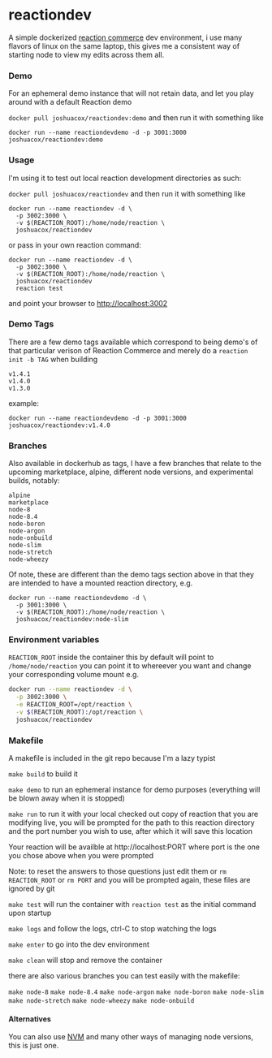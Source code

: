 # reactiondev

  A simple dockerized [reaction commerce](https://reactioncommerce.com/) dev environment, i use many flavors of linux on the same laptop, this gives me a consistent way of starting node to view my edits across them all.


### Demo

For an ephemeral demo instance that will not retain data, and let you
play around with a default Reaction demo

`docker pull joshuacox/reactiondev:demo`  and then run it with something like

```
docker run --name reactiondevdemo -d -p 3001:3000 joshuacox/reactiondev:demo
```

### Usage

I'm using it to test out local reaction development directories as such:

`docker pull joshuacox/reactiondev`  and then run it with something like

```
docker run --name reactiondev -d \
  -p 3002:3000 \
  -v $(REACTION_ROOT):/home/node/reaction \
  joshuacox/reactiondev
```

or pass in your own reaction command:

```
docker run --name reactiondev -d \
  -p 3002:3000 \
  -v $(REACTION_ROOT):/home/node/reaction \
  joshuacox/reactiondev
  reaction test
```

and point your browser to
[http://localhost:3002](http://localhost:3002)

### Demo Tags

There are a few demo tags available which correspond to being demo's of that
particular verison of Reaction Commerce and merely do a
`reaction init -b TAG` when building

```
v1.4.1
v1.4.0
v1.3.0
```

example:
```
docker run --name reactiondevdemo -d -p 3001:3000 joshuacox/reactiondev:v1.4.0
```

### Branches

Also available in dockerhub as tags, I have a few branches that relate to the upcoming
marketplace, alpine, different node versions, and experimental builds, notably:

```
alpine
marketplace
node-8
node-8.4
node-boron
node-argon
node-onbuild
node-slim
node-stretch
node-wheezy
```

Of note, these are different than the demo tags section above in that they
are intended to have a mounted reaction directory, e.g.

```
docker run --name reactiondevdemo -d \
  -p 3001:3000 \
  -v $(REACTION_ROOT):/home/node/reaction \
  joshuacox/reactiondev:node-slim
```

### Environment variables

`REACTION_ROOT`  inside the container this by default will point to
`/home/node/reaction` you can point it to whereever you want and change
your corresponding volume mount e.g. 

```sh
docker run --name reactiondev -d \
  -p 3002:3000 \
  -e REACTION_ROOT=/opt/reaction \
  -v $(REACTION_ROOT):/opt/reaction \
  joshuacox/reactiondev
```

### Makefile

A makefile is included in the git repo because I'm a lazy typist

`make build` to build it

`make demo` to run an ephemeral instance for demo purposes (everything
will be blown away when it is stopped)

`make run` to run it with your local checked out copy of reaction that
you are modifying live, you will be prompted for the path to this
reaction directory and the port number you wish to use, after which it will save this location

Your reaction will be availble at http://localhost:PORT where port is
the one you chose above when you were prompted

Note: to reset the answers to those questions just edit them or
`rm REACTION_ROOT` or `rm PORT`
and you will be prompted again, these files are ignored by git

`make test` will run the container with `reaction test` as the initial
command upon startup

`make logs` and follow the logs, ctrl-C to stop watching the logs

`make enter` to go into the dev environment

`make clean` will stop and remove the container

there are also various branches you can test easily with the makefile:

`make node-8`
`make node-8.4`
`make node-argon`
`make node-boron`
`make node-slim`
`make node-stretch`
`make node-wheezy`
`make node-onbuild`

#### Alternatives

You can also use [NVM](https://github.com/creationix/nvm) and many other
ways of managing node versions, this is just one.
